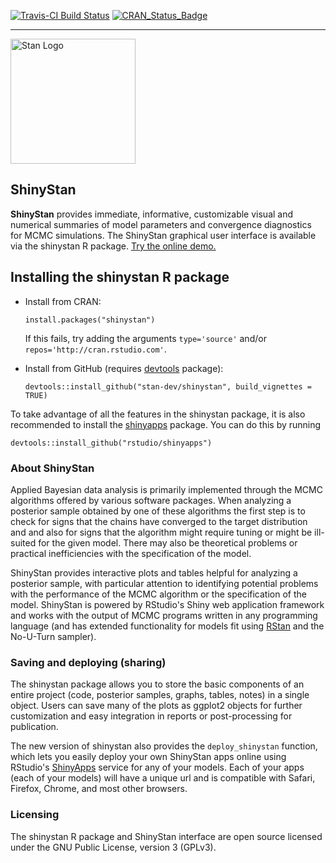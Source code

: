 [![Travis-CI Build Status](https://travis-ci.org/stan-dev/shinystan.svg?branch=develop)](https://travis-ci.org/stan-dev/shinystan)
[![CRAN_Status_Badge](http://www.r-pkg.org/badges/version/shinystan?color=blue)](http://cran.r-project.org/web/packages/shinystan)

-------------------
<a href="http://mc-stan.org">
<img src="https://raw.githubusercontent.com/stan-dev/logos/master/logo.png" width=200 alt="Stan Logo"/>
</a>

ShinyStan
-----------------
**ShinyStan** provides immediate, informative, customizable visual and 
numerical summaries of model parameters and convergence diagnostics for 
MCMC simulations. The ShinyStan graphical user interface is available 
via the shinystan R package. [Try the online demo.](http://gelman-group-win.stat.columbia.edu:3500)

## Installing the shinystan R package
* Install from CRAN:

    `install.packages("shinystan")`
    
    If this fails, try adding the arguments `type='source'` and/or `repos='http://cran.rstudio.com'`.
    
* Install from GitHub (requires [devtools](https://github.com/hadley/devtools) package):

    `devtools::install_github("stan-dev/shinystan", build_vignettes = TRUE)`
    
To take advantage of all the features in the shinystan package, it is also 
recommended to install the [shinyapps](https://github.com/rstudio/shinyapps) 
package. You can do this by running

    devtools::install_github("rstudio/shinyapps")

### About ShinyStan

Applied Bayesian data analysis is primarily implemented through the MCMC 
algorithms offered by various software packages. When analyzing a posterior sample 
obtained by one of these algorithms the first step is to check for signs that 
the chains have converged to the target distribution and and also for signs that 
the algorithm might require tuning or might be ill-suited for the given model. 
There may also be theoretical problems or practical inefficiencies with the 
specification of the model. 

ShinyStan provides interactive plots and tables helpful for analyzing a 
posterior sample, with particular attention to identifying potential problems
with the performance of the MCMC algorithm or the specification of the model. 
ShinyStan is powered by RStudio's Shiny web application framework and works with 
the output of MCMC programs written in any programming language (and has extended 
functionality for models fit using [RStan](http://mc-stan.org/interfaces/rstan.html) 
and the No-U-Turn sampler). 

### Saving and deploying (sharing)

The shinystan package allows you to store the basic components of an entire 
project (code, posterior samples, graphs, tables, notes) in a single object. 
Users can save many of the plots as ggplot2 objects for further customization 
and easy integration in reports or post-processing for publication.

The new version of shinystan also provides the `deploy_shinystan` function, 
which lets you easily deploy your own ShinyStan apps online using RStudio's 
[ShinyApps](https://www.shinyapps.io) service for any of 
your models. Each of your apps (each of your models) will have a unique url
and is compatible with Safari, Firefox, Chrome, and most other browsers.

### Licensing

The shinystan R package and ShinyStan interface are open source licensed under 
the GNU Public License, version 3 (GPLv3).
